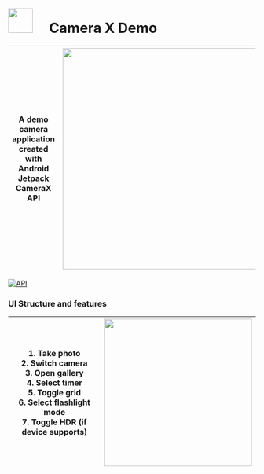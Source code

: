 # <img src="https://github.com/robertlevonyan/CameraXDemo/blob/master/CameraXDemo/app/src/main/ic_launcher-web.png"  width="50" height="50" /> &nbsp;&nbsp;&nbsp; Camera X Demo

|A demo camera application created with Android Jetpack CameraX API|<img src="https://github.com/robertlevonyan/CameraXDemo/blob/master/media/camerax.png"  width="450" />|
|----------------------------------------------------------------------------------------------|-----------|

[![API](https://img.shields.io/badge/API-14%2B-yellow.svg?style=flat-square)](https://android-arsenal.com/api?level=21)

### UI Structure and features 

| 1. Take photo <br /> 2. Switch camera <br /> 3. Open gallery <br /> 4. Select timer <br /> 5. Toggle grid <br /> 6. Select flashlight mode <br /> 7. Toggle HDR (if device supports)|<img src="https://github.com/robertlevonyan/CameraXDemo/blob/master/media/c1.jpg"  width="300" />| 
|----------------------------------------------------------------------------------------------|-----------|
